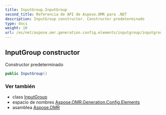 ```yaml
---
title: InputGroup.InputGroup
second_title: Referencia de API de Aspose.OMR para .NET
description: InputGroup constructor. Constructor predeterminado
type: docs
weight: 10
url: /es/net/aspose.omr.generation.config.elements/inputgroup/inputgroup/
---
```

## InputGroup constructor

Constructor predeterminado

```csharp
public InputGroup()
```

### Ver también

* class [InputGroup](../)
* espacio de nombres [Aspose.OMR.Generation.Config.Elements](../../inputgroup/)
* asamblea [Aspose.OMR](../../../)


